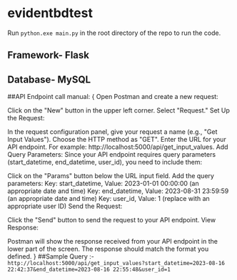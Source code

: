 # evidentbdtest

Run `python.exe main.py` in the root directory of the repo to run the code.

## Framework- Flask
## Database- MySQL

##API Endpoint call manual:
{
Open Postman and create a new request:

Click on the "New" button in the upper left corner.
Select "Request."
Set Up the Request:

In the request configuration panel, give your request a name (e.g., "Get Input Values").
Choose the HTTP method as "GET".
Enter the URL for your API endpoint. For example: http://localhost:5000/api/get_input_values.
Add Query Parameters:
Since your API endpoint requires query parameters (start_datetime, end_datetime, user_id), you need to include them:

Click on the "Params" button below the URL input field.
Add the query parameters:
Key: start_datetime, Value: 2023-01-01 00:00:00 (an appropriate date and time)
Key: end_datetime, Value: 2023-08-31 23:59:59 (an appropriate date and time)
Key: user_id, Value: 1 (replace with an appropriate user ID)
Send the Request:

Click the "Send" button to send the request to your API endpoint.
View Response:

Postman will show the response received from your API endpoint in the lower part of the screen. The response should match the format you defined.
}
##Sample Query :- `http://localhost:5000/api/get_input_values?start_datetime=2023-08-16 22:42:37&end_datetime=2023-08-16 22:55:48&user_id=1`
